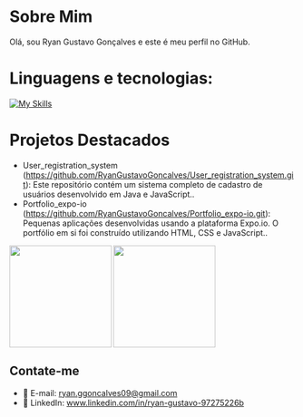# Sobre Mim

Olá, sou Ryan Gustavo Gonçalves e este é meu perfil no GitHub.

# Linguagens e tecnologias:
 [![My Skills](https://skillicons.dev/icons?i=java,spring,javascript,html,css,vite,react,mongo,mysql,bootstrap,maven)](https://skillicons.dev)
    
# Projetos Destacados

- User_registration_system (https://github.com/RyanGustavoGoncalves/User_registration_system.git): Este repositório contém um sistema completo de cadastro de usuários desenvolvido em Java e JavaScript..
- Portfolio_expo-io (https://github.com/RyanGustavoGoncalves/Portfolio_expo-io.git): Pequenas aplicações desenvolvidas usando a plataforma Expo.io. O portfólio em si foi construído utilizando HTML, CSS e JavaScript..

<div style="display: flex">
  <img height="180em" align="left" src="https://github-readme-stats.vercel.app/api?username=RyanGustavoGoncalves&show_icons=true&theme=transparent" />
   <a href="https://github.com/anuraghazra/convoychat">
  <img height=180em align="center" src="https://github-readme-stats.vercel.app/api/top-langs?username=RyanGustavoGoncalves&layout=compact&langs_count=8&card_width=320&show_icons=true&theme=transparent" />
  </a>
</div>

## Contate-me

- 📧 E-mail: ryan.ggoncalves09@gmail.com
- 💬 LinkedIn: www.linkedin.com/in/ryan-gustavo-97275226b

